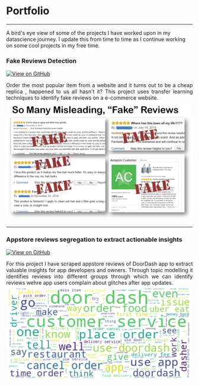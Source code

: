 
# Portfolio
---
A bird's eye view of some of the projects I have worked upon in my datascience journey. I update this from time to time as I continue working on some cool projects in my free time.


### Fake Reviews Detection

[![View on GitHub](https://img.shields.io/badge/GitHub-View_on_GitHub-blue?logo=GitHub)](https://github.com/neel-machine/Project/blob/main/fake_reviews_using_bert_embeddings_and_lstm%20(1).ipynb)

<div style="text-align: justify">Order the most popular item from a website and it turns out to be a cheap replica , happened to us all hasn't it? This project uses transfer learning techniques to identify fake reviews on a e-commerce website.</div>

<center><img src="/images/Fake_Reviews.jpeg"/></center>

---


### Appstore reviews segregation to extract actionable insights

[![View on GitHub](https://img.shields.io/badge/GitHub-View_on_GitHub-blue?logo=GitHub)](https://github.com/neel-machine/LDA_Topic_Modelling)

<div style="text-align: justify">For this project I have scraped appstore reviews of DoorDash app to extract valuable insights for app developers and owners. Through topic modelling it identifies reviews into different groups through which we can identify reviews wehre app users complain about  glitches after app updates.
</div>

<center><img src="/images/wordcloud.png"/></center>




































